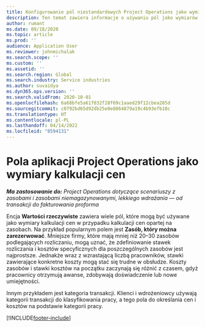 ```yaml
---
title: Konfigurowanie pól niestandardowych Project Operations jako wymiarów kalkulacji cen
description: Ten temat zawiera informacje o używaniu pól jako wymiarów kalkulacji cen w rozwiązaniu Dynamics 365 Project Operations.
author: rumant
ms.date: 09/18/2020
ms.topic: article
ms.prod: ''
audience: Application User
ms.reviewer: johnmichalak
ms.search.scope: ''
ms.custom: ''
ms.assetid: ''
ms.search.region: Global
ms.search.industry: Service industries
ms.author: suvaidya
ms.dyn365.ops.version: ''
ms.search.validFrom: 2020-10-01
ms.openlocfilehash: 6a68bfe5a61f032f28f69c1aaed29f12cbea285d
ms.sourcegitcommit: c0792bd65d92db25e0e8864879a19c4b93efb10c
ms.translationtype: HT
ms.contentlocale: pl-PL
ms.lasthandoff: 04/14/2022
ms.locfileid: "8594131"
---
```

# <a name="project-operations-fields-as-pricing-dimensions"></a>Pola aplikacji Project Operations jako wymiary kalkulacji cen

_**Ma zastosowanie do:** Project Operations dotyczące scenariuszy z zasobami i zasobami niemagazynowanymi, lekkiego wdrażania — od transakcji do fakturowania proforma_

Encja **Wartości rzeczywiste** zawiera wiele pól, które mogą być używane jako wymiary kalkulacji cen w przypadku kalkulacji cen opartej na zasobach. Na przykład popularnym polem jest **Zasób, który można zarezerwować**. Mniejsze firmy, które mają mniej niż 20–30 zasobów podlegających rozliczaniu, mogą uznać, że zdefiniowanie stawek rozliczania i kosztów specyficznych dla poszczególnych zasobów jest najprostsze. Jednakże wraz z wzrastającą liczbą pracowników, stawki zawierające konkretne koszty mogą stać się trudne w obsłudze. Koszty zasobów i stawki kosztów na początku zaczynają się różnić z czasem, gdyż pracownicy otrzymują awanse, zdobywają doświadczenie lub nowe umiejętności. 

Innym przykładem jest kategoria transakcji. Klienci i wdrożeniowcy używają kategorii transakcji do klasyfikowania pracy, a tego pola do określania cen i kosztów na podstawie kategorii pracy.


[!INCLUDE[footer-include](../includes/footer-banner.md)]